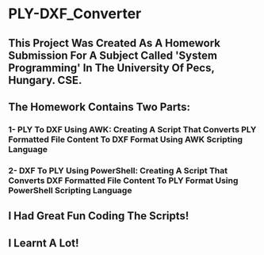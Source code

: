# PLY-DXF_Converter

## This Project Was Created As A Homework Submission For A Subject Called 'System Programming' In The University Of Pecs, Hungary. CSE.

## The Homework Contains Two Parts:

### 1- PLY To DXF Using AWK: Creating A Script That Converts PLY Formatted File Content To DXF Format Using AWK Scripting Language
### 2- DXF To PLY Using PowerShell: Creating A Script That Converts DXF Formatted File Content To PLY Format Using PowerShell Scripting Language

## I Had Great Fun Coding The Scripts!
## I Learnt A Lot!
